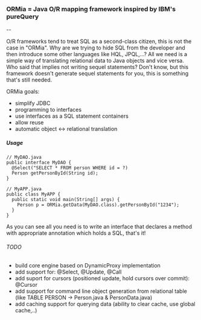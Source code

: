 ### ORMia = Java O/R mapping framework inspired by IBM's pureQuery
--

O/R frameworks tend to treat SQL as a second-class citizen, this is not the case in "ORMia".
Why are we trying to hide SQL from the developer and then introduce some other languages like HQL, JPQL,...?
All we need is a simple way of translating relational data to Java objects and vice versa.
Who said that implies not writing sequel statements? 
Don't know, but this framework doesn't generate sequel statements for you, this is something that's still needed.

ORMia goals:
- simplify JDBC
- programming to interfaces
- use interfaces as a SQL statement containers
- allow reuse
- automatic object <-> relational translation

##### Usage
    // MyDAO.java
    public interface MyDAO {
      @Select("SELECT * FROM person WHERE id = ?)
      Person getPersonById(String id);
    }

    // MyAPP.java
    public class MyAPP {
      public static void main(String[] args) {
        Person p = ORMia.getData(MyDAO.class).getPersonById("1234");
      }
    }
As you can see all you need is to write an interface that declares a method with appropriate annotation which holds a SQL, that's it!


###### TODO
- build core engine based on DynamicProxy implementation
- add support for: @Select, @Update, @Call
- add suport for cursors (positioned update, hold cursors over commit): @Cursor
- add support for command line object generation from relational table (like TABLE PERSON -> Person.java & PersonData.java)
- add caching support for querying data (ability to clear cache, use global cache,..)